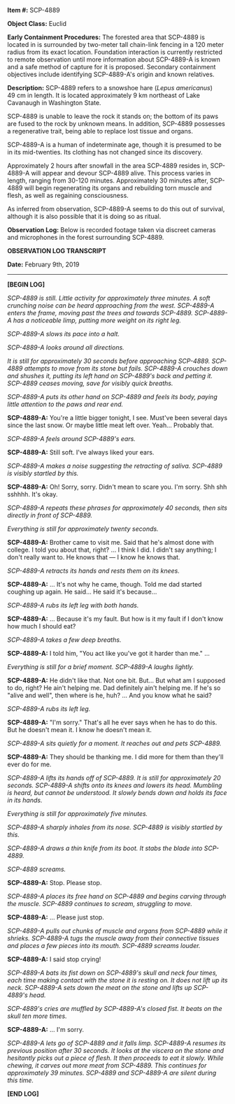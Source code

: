 **Item #:** SCP-4889

**Object Class:** Euclid

**Early Containment Procedures:** The forested area that SCP-4889 is located in is surrounded by two-meter tall chain-link fencing in a 120 meter radius from its exact location. Foundation interaction is currently restricted to remote observation until more information about SCP-4889-A is known and a safe method of capture for it is proposed. Secondary containment objectives include identifying SCP-4889-A's origin and known relatives.

**Description:** SCP-4889 refers to a snowshoe hare (_Lepus americanus_) 49 cm in length. It is located approximately 9 km northeast of Lake Cavanaugh in Washington State.

SCP-4889 is unable to leave the rock it stands on; the bottom of its paws are fused to the rock by unknown means. In addition, SCP-4889 possesses a regenerative trait, being able to replace lost tissue and organs.

SCP-4889-A is a human of indeterminate age, though it is presumed to be in its mid-twenties. Its clothing has not changed since its discovery.

Approximately 2 hours after snowfall in the area SCP-4889 resides in, SCP-4889-A will appear and devour SCP-4889 alive. This process varies in length, ranging from 30-120 minutes. Approximately 30 minutes after, SCP-4889 will begin regenerating its organs and rebuilding torn muscle and flesh, as well as regaining consciousness.

As inferred from observation, SCP-4889-A seems to do this out of survival, although it is also possible that it is doing so as ritual.

**Observation Log:** Below is recorded footage taken via discreet cameras and microphones in the forest surrounding SCP-4889.

**OBSERVATION LOG TRANSCRIPT**

**Date:** February 9th, 2019

* * *

**\[BEGIN LOG\]**

_SCP-4889 is still. Little activity for approximately three minutes. A soft crunching noise can be heard approaching from the west. SCP-4889-A enters the frame, moving past the trees and towards SCP-4889. SCP-4889-A has a noticeable limp, putting more weight on its right leg._

_SCP-4889-A slows its pace into a halt._

_SCP-4889-A looks around all directions._

_It is still for approximately 30 seconds before approaching SCP-4889. SCP-4889 attempts to move from its stone but fails. SCP-4889-A crouches down and shushes it, putting its left hand on SCP-4889's back and petting it. SCP-4889 ceases moving, save for visibly quick breaths._

_SCP-4889-A puts its other hand on SCP-4889 and feels its body, paying little attention to the paws and rear end._

**SCP-4889-A:** You're a little bigger tonight, I see. Must've been several days since the last snow. Or maybe little meat left over. Yeah… Probably that.

_SCP-4889-A feels around SCP-4889's ears._

**SCP-4889-A:** Still soft. I've always liked your ears.

_SCP-4889-A makes a noise suggesting the retracting of saliva. SCP-4889 is visibly startled by this._

**SCP-4889-A:** Oh! Sorry, sorry. Didn't mean to scare you. I'm sorry. Shh shh sshhhh. It's okay.

_SCP-4889-A repeats these phrases for approximately 40 seconds, then sits directly in front of SCP-4889._

_Everything is still for approximately twenty seconds._

**SCP-4889-A:** Brother came to visit me. Said that he's almost done with college. I told you about that, right? … I think I did. I didn't say anything; I don't really want to. He knows that — I know he knows that.

_SCP-4889-A retracts its hands and rests them on its knees._

**SCP-4889-A:** … It's not why he came, though. Told me dad started coughing up again. He said… He said it's because…

_SCP-4889-A rubs its left leg with both hands._

**SCP-4889-A:** … Because it's my fault. But how is it my fault if I don't know how much I should eat?

_SCP-4889-A takes a few deep breaths._

**SCP-4889-A:** I told him, "You act like you've got it harder than me." …

_Everything is still for a brief moment. SCP-4889-A laughs lightly._

**SCP-4889-A:** He didn't like that. Not one bit. But… But what am I supposed to do, right? He ain't helping me. Dad definitely ain't helping me. If he's so "alive and well", then where is he, huh? … And you know what he said?

_SCP-4889-A rubs its left leg._

**SCP-4889-A:** "I'm sorry." That's all he ever says when he has to do this. But he doesn't mean it. I know he doesn't mean it.

_SCP-4889-A sits quietly for a moment. It reaches out and pets SCP-4889._

**SCP-4889-A:** They should be thanking me. I did more for them than they'll ever do for me.

_SCP-4889-A lifts its hands off of SCP-4889. It is still for approximately 20 seconds. SCP-4889-A shifts onto its knees and lowers its head. Mumbling is heard, but cannot be understood. It slowly bends down and holds its face in its hands._

_Everything is still for approximately five minutes._

_SCP-4889-A sharply inhales from its nose. SCP-4889 is visibly startled by this._

_SCP-4889-A draws a thin knife from its boot. It stabs the blade into SCP-4889._

_SCP-4889 screams._

**SCP-4889-A:** Stop. Please stop.

_SCP-4889-A places its free hand on SCP-4889 and begins carving through the muscle. SCP-4889 continues to scream, struggling to move._

**SCP-4889-A:** … Please just stop.

_SCP-4889-A pulls out chunks of muscle and organs from SCP-4889 while it shrieks. SCP-4889-A tugs the muscle away from their connective tissues and places a few pieces into its mouth. SCP-4889 screams louder._

**SCP-4889-A:** I said stop crying!

_SCP-4889-A bats its fist down on SCP-4889's skull and neck four times, each time making contact with the stone it is resting on. It does not lift up its neck. SCP-4889-A sets down the meat on the stone and lifts up SCP-4889's head._

_SCP-4889's cries are muffled by SCP-4889-A's closed fist. It beats on the skull ten more times._

**SCP-4889-A:** … I'm sorry.

_SCP-4889-A lets go of SCP-4889 and it falls limp. SCP-4889-A resumes its previous position after 30 seconds. It looks at the viscera on the stone and hesitantly picks out a piece of flesh. It then proceeds to eat it slowly. While chewing, it carves out more meat from SCP-4889. This continues for approximately 39 minutes. SCP-4889 and SCP-4889-A are silent during this time._

**\[END LOG\]**
